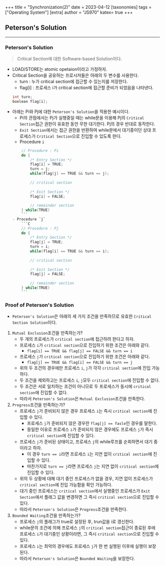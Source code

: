 +++
title = "Synchronization(2)"
date = 2023-04-12
[taxonomies]
tags = ["Operating System"]
[extra]
author = "JS970"
katex= true
+++
## Peterson's Solution
---
### Peterson's Solution
> Critical Section에 대한 Software-based Solution이다.
- LOAD/STORE는 atomic opetaion이라고 가정하자.
- Critical Section을 공유하는 프로시저들은 아래의 두 변수를 사용한다.
	- turn : 누가 critical section에 접근할 수 있는지를 저장한다.
	- flag\[i] : 프로세스 i가 critical section에 접근할 준비가 되었음을 나타낸다.
	```C
	int turn;
	boolean flag[i];
	```
- 아래는 Pi와 Pj에 대한 `Peterson's Solution`을 적용한 예시이다.
	- Pi의 관점에서는 Pj가 실행중일 때는 while문을 이용해 Pj의 `Critical Section`접근 권한이 유효한 동안 무한 대기한다. Pj의 경우 반대로 동작한다.
	- `Exit Section`에서는 접근 권한을 반환하여 while문에서 대기중이던 상대 프로세스가 `Critical Section`으로 진입할 수 있도록 한다.
	- Procedure `i`
	```C
		// Procedure : Pi
		do {
			/* Entry Section */
			flag[i] = TRUE;
			turn = j;
			while(flag[j] == TRUE && turn == j);
		
			// critical section
		
			/* Exit Section */
			flag[i] = FALSE;
		
			// remainder section
		} while(TRUE)
		```
	- Procedure `j`
		```C
		// Procedure : Pj
		do {
			/* Entry Section */
			flag[j] = TRUE;
			turn = i;
			while(flag[i] == TRUE && turn == i);
		
			// critical section
		
			/* Exit Section */
			flag[j] = FALSE;
		
			// remainder section
		} while(TRUE)
		```

### Proof of Peterson's Solution
- `Peterson's Solution`은 아래의 세 가지 조건을 만족하므로 유효한 `Critical Section Solution`이다.
1. `Mutual Exclusion`조건을 만족하는가?
	- 두 개의 프로세스가 `critical section`에 접근하려 한다고 하자.
	- 프로세스 `i`가 `critical section`으로 진입하기 위한 조건은 아래와 같다.
		- `flag[i] == TRUE && flag[j] == FALSE && turn == i`
	- 프로세스 `j`가 `critical section`으로 진입하기 위한 조건은 아래와 같다.
		- `flag[j] == TRUE && flag[i] == FALSE && turn == j`
	- 위의 두 조건의 경우에만 프로세스 `i`, `j`가 각각 `critical section`에 진입 가능하다.
	- 두 조건을 제외하고는 프로세스 `i`, `j`모두 `critical section`에 진입할 수 없다.
	- 두 조건은 서로 일치하는 조건이 아니므로 두 프로세스가 동시에 `critical section`에 진입할 수 없다.
	- 따라서 `Peterson's Solution`은 `Mutual Exclusion`조건을 만족한다.
2. `Progress`조건을 만족하는가?
	- 프로세스 `j`가 준비되지 않은 경우 프로세스 `i`는 즉시 `critical section`에 진입할 수 있다.
		- 프로세스 `j`가 준비되지 않은 경우란 `flag[j] == fasle`인 경우를 말한다.
		- 동일한 이유로 프로세스 `i`가 준비되지 않은 경우에도 프로세스 `j`가 즉시 `critical section`에 진입할 수 있다.
	- 프로세스 `j`가 준비된 상태이고, 프로세스 `j`의 while루프를 순회하면서 대기 중이라고 하자.
		- 이 경우 `turn == i`라면 프로세스 `i`는 지연 없이 `critical section`에 진입할 수 있다.
		- 마찬가지로 `turn == j`라면 프로세스 `j`는 지연 없이 `critical section`에 진입할 수 있다.
	- 위의 두 상황에 대해 대기 중인 프로세스가 없을 경우, 지연 없이 프로세스가 `critical section`에 진입 가능함을 확인 가능하다.
	- 대기 중인 프로세스는 `critical section`에서 실행중인 프로세스가 `Exit Section`에서 플래그 값을 변경하면 그 즉시 `critical section`으로 진입할 수 있다.
	- 따라서 `Peterson's Solution`은 `Progress`조건을 만족한다.
3. `Bounded Waiting`조건을 만족하는가?
	- 프로세스 `j`의 플래그가 true로 설정된 후, trun값을 i로 갱신한다.
	- while문의 조건에 의해 프로세스 `j`의 `critical section`접근이 종료된 후에 프로세스 `i`가 대기중인 상황이라면, 그 즉시 `critical section`으로 진입할 수 있다.
	- 프로세스 `i`는 최악의 경우에도 프로세스 `j`가 한 번 실행된 이후에 실행이 보장된다.
	- 따라서 `Peterson's Solution`은 `Bounded Waiting`을 보장한다.
